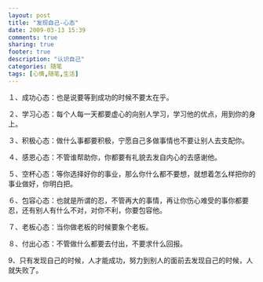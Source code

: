 ```yaml
---
layout: post
title: "发现自己-心态"
date: 2009-03-13 15:39
comments: true
sharing: true
footer: true
description: "认识自己"
categories: 随笔
tags: [心情,随笔,生活]
---
```

１、成功心态：也是说要等到成功的时候不要太在乎。

２、学习心态：每个人每一天都要虚心的向别人学习，学习他的优点，用到你的身上。

３、积极心态：做什么事都要积极，宁愿自己多做事情也不要让别人去支配你。

４、感恩心态：不管谁帮助你，你都要有礼貌去发自内心的去感谢他。

５、空杯心态：等你选择好你的事业，那么你什么都不要想，就想着怎么样把你的事业做好，你明白把。

６、包容心态：也就是所谓的忍，不管再大的事情，再让你伤心难受的事你都要忍，还有别人有什么不对，对你不利，你要包容他。

７、老板心态：当你做老板的时候要象个老板。

８、付出心态：不管做什么都要去付出，不要求什么回报。

9、只有发现自己的时候，人才能成功，努力到别人的面前去发现自己的时候，人就失败了。
